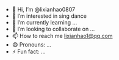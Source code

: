 - 👋 Hi, I’m @lixianhao0807
- 👀 I’m interested in sing dance
- 🌱 I’m currently learning ...
- 💞️ I’m looking to collaborate on ...
- 📫 How to reach me lixianhao1@qq.com
- 😄 Pronouns: ...
- ⚡ Fun fact: ...

<!---
lixianhao0807/lixianhao0807 is a ✨ special ✨ repository because its `README.md` (this file) appears on your GitHub profile.
You can click the Preview link to take a look at your changes.
--->
